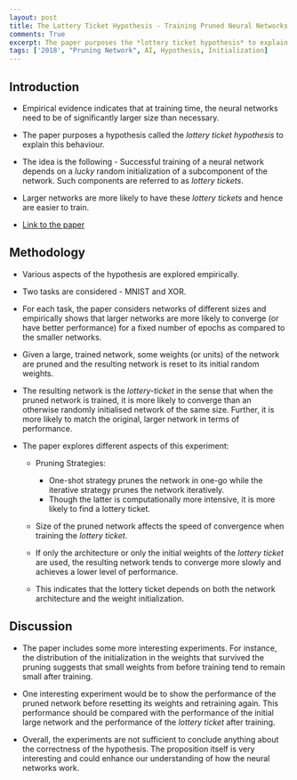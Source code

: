 ```yaml
---
layout: post
title: The Lottery Ticket Hypothesis - Training Pruned Neural Networks
comments: True
excerpt: The paper purposes the *lottery ticket hypothesis* to explain why a larger network (than necessary) is needed during training.
tags: ['2018', "Pruning Network", AI, Hypothesis, Initialization]
---
```


## Introduction

* Empirical evidence indicates that at training time, the neural networks need to be of significantly larger size than necessary.

* The paper purposes a hypothesis called the *lottery ticket hypothesis* to explain this behaviour.

* The idea is the following - Successful training of a neural network depends on a *lucky* random initialization of a subcomponent of the network. Such components are referred to as *lottery tickets*.

* Larger networks are more likely to have these *lottery tickets* and hence are easier to train.

* [Link to the paper](https://arxiv.org/abs/1803.03635)

## Methodology

* Various aspects of the hypothesis are explored empirically.

* Two tasks are considered - MNIST and XOR.

* For each task, the paper considers networks of different sizes and empirically shows that larger networks are more likely to converge (or have better performance) for a fixed number of epochs as compared to the smaller networks.

* Given a large, trained network, some weights (or units) of the network are pruned and the resulting network is reset to its initial random weights. 

* The resulting network is the *lottery-ticket* in the sense that when the pruned network is trained, it is more likely to converge than an otherwise randomly initialised network of the same size. Further, it is more likely to match the original, larger network in terms of performance.

* The paper explores different aspects of this experiment: 
    
    * Pruning Strategies:
        * One-shot strategy prunes the network in one-go while the iterative strategy prunes the network iteratively.
        * Though the latter is computationally more intensive, it is more likely to find a lottery ticket. 

    * Size of the pruned network affects the speed of convergence when training the *lottery ticket*.

    * If only the architecture or only the initial weights of the *lottery ticket* are used, the resulting network tends to converge more slowly and achieves a lower level of performance.

    * This indicates that the lottery ticket depends on both the network architecture and the weight initialization.

## Discussion

* The paper includes some more interesting experiments. For instance, the distribution of the initialization in the weights that survived the pruning suggests that small weights from before training tend to remain small after training.

* One interesting experiment would be to show the performance of the pruned network before resetting its weights and retraining again. This performance should be compared with the performance of the initial large network and the performance of the *lottery ticket* after training.

* Overall, the experiments are not sufficient to conclude anything about the correctness of the hypothesis. The proposition itself is very interesting and could enhance our understanding of how the neural networks work.
